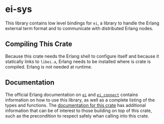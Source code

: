 # ei-sys

This library contains low level bindings for `ei`, a library to handle the Erlang external term format and to communicate with distributed Erlang nodes.

## Compiling This Crate

Because this crate needs the Erlang shell to configure itself and because it statically links to `libei.a`, Erlang needs to be installed where is crate is compiled. Erlang is not needed at runtime.

## Documentation

The official Erlang documentation on [`ei`](http://erlang.org/doc/man/ei.html) and [`ei_connect`](http://erlang.org/doc/man/ei_connect.html) contains information on how to use this library, as well as a complete listing of the types and functions. The [documentation for this crate](https://docs.rs/ei-sys/) has additional information that can be of interest to those building on top of this crate, such as the precondition to respect safely whan calling into this crate.
